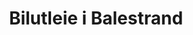 ---
title: Bilutleie i Balestrand
images:
    - src: "/images/leigebil.png"
      alt: ""

homepage: https://leigebil.no
---
